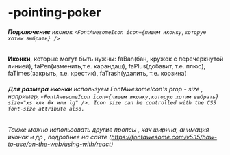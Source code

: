# -pointing-poker

###### **Подключение** иконок `<FontAwesomeIcon icon={пишем иконку,которую хотим выбрать} />`

**Иконки**, которые могут быть нужны: faBan(бан, кружок с перечеркнутой линией), faPen(изменить,т.е. карандаш), faPlus(добавит, т.е. плюс), faTimes(закрыть, т.е. крестик), faTrash(удалить, т.е. корзина)

###### **Для** **размера** **иконки** используем FontAwesomeIcon's prop - size , например, `<FontAwesomeIcon icon={пишем иконку,которую хотим выбрать} size="xs или 6x или lg" />. Icon size can be controlled with the CSS font-size attribute also.`

###### Также можно использовать другие пропсы , как ширина, анимация иконок и др , подробнее на сайте (https://fontawesome.com/v5.15/how-to-use/on-the-web/using-with/react)
